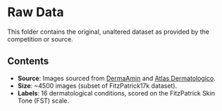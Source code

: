 # Raw Data

This folder contains the original, unaltered dataset as provided by the competition or source.

## Contents
- **Source**: Images sourced from [DermaAmin](https://example.com) and [Atlas Dermatologico](https://example.com).
- **Size**: ~4500 images (subset of FitzPatrick17k dataset).
- **Labels**: 16 dermatological conditions, scored on the FitzPatrick Skin Tone (FST) scale.